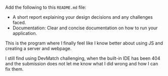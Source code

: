 Add the following to this `README.md` file:  
  * A short report explaining your design decisions and any challenges faced.
  * Documentation: Clear and concise documentation on how to run your application.

  This is the program where I finally feel like I know better about using JS and creating a server and webpage.
  
  I still find using DevMatch challenging, when the built-in IDE has been 404 and  the submission does not let me know what I did wrong and how I can fix them.